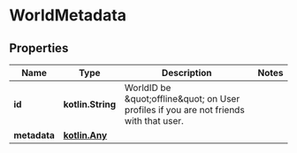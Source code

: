 
# WorldMetadata

## Properties
Name | Type | Description | Notes
------------ | ------------- | ------------- | -------------
**id** | **kotlin.String** | WorldID be \&quot;offline\&quot; on User profiles if you are not friends with that user. | 
**metadata** | [**kotlin.Any**](.md) |  | 




